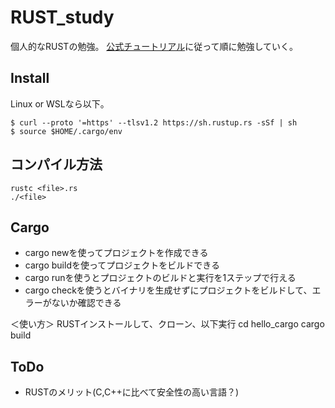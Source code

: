 # RUST_study
個人的なRUSTの勉強。
[公式チュートリアル](https://doc.rust-jp.rs/book-ja/title-page.html)に従って順に勉強していく。

## Install
Linux or WSLなら以下。
```
$ curl --proto '=https' --tlsv1.2 https://sh.rustup.rs -sSf | sh
$ source $HOME/.cargo/env
```

## コンパイル方法
```
rustc <file>.rs
./<file>
```

## Cargo
- cargo newを使ってプロジェクトを作成できる
- cargo buildを使ってプロジェクトをビルドできる
- cargo runを使うとプロジェクトのビルドと実行を1ステップで行える
- cargo checkを使うとバイナリを生成せずにプロジェクトをビルドして、エラーがないか確認できる

＜使い方＞
RUSTインストールして、クローン、以下実行
cd hello_cargo
cargo build

## ToDo
- RUSTのメリット(C,C++に比べて安全性の高い言語？)